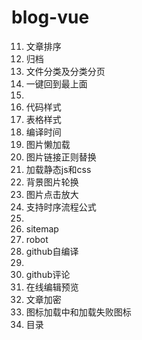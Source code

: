 # blog-vue

11. 文章排序
12. 归档
13. 文件分类及分类分页
14. 一键回到最上面
15.
23. 代码样式
24. 表格样式
16. 编译时间
17. 图片懒加载
18. 图片链接正则替换
19. 加载静态js和css
20. 背景图片轮换
21. 图片点击放大
22. 支持时序流程公式
25. 
26. sitemap
27. robot
28. github自编译
29. 
30. github评论
31. 在线编辑预览
32. 文章加密
33. 图标加载中和加载失败图标
34. 目录
